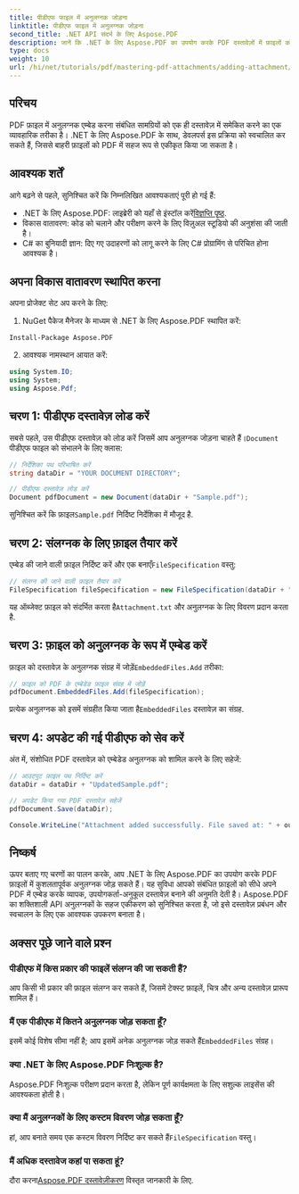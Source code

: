 ```yaml
---
title: पीडीएफ फाइल में अनुलग्नक जोड़ना
linktitle: पीडीएफ फाइल में अनुलग्नक जोड़ना
second_title: .NET API संदर्भ के लिए Aspose.PDF
description: जानें कि .NET के लिए Aspose.PDF का उपयोग करके PDF दस्तावेज़ों में फ़ाइलों को आसानी से कैसे संलग्न किया जाए। एम्बेडेड फ़ाइलों के साथ अपनी PDF कार्यक्षमता को बढ़ाने के लिए हमारे चरण-दर-चरण मार्गदर्शिका का पालन करें।
type: docs
weight: 10
url: /hi/net/tutorials/pdf/mastering-pdf-attachments/adding-attachment/
---
```

## परिचय  

PDF फ़ाइल में अनुलग्नक एम्बेड करना संबंधित सामग्रियों को एक ही दस्तावेज़ में समेकित करने का एक व्यावहारिक तरीका है। .NET के लिए Aspose.PDF के साथ, डेवलपर्स इस प्रक्रिया को स्वचालित कर सकते हैं, जिससे बाहरी फ़ाइलों को PDF में सहज रूप से एकीकृत किया जा सकता है।  

## आवश्यक शर्तें  

आगे बढ़ने से पहले, सुनिश्चित करें कि निम्नलिखित आवश्यकताएं पूरी हो गई हैं:  

-  .NET के लिए Aspose.PDF: लाइब्रेरी को यहाँ से इंस्टॉल करें[विज्ञप्ति पृष्ठ](https://releases.aspose.com/pdf/net/).  
- विकास वातावरण: कोड को चलाने और परीक्षण करने के लिए विज़ुअल स्टूडियो की अनुशंसा की जाती है।  
- C# का बुनियादी ज्ञान: दिए गए उदाहरणों को लागू करने के लिए C# प्रोग्रामिंग से परिचित होना आवश्यक है।  

## अपना विकास वातावरण स्थापित करना  

अपना प्रोजेक्ट सेट अप करने के लिए:  

1. NuGet पैकेज मैनेजर के माध्यम से .NET के लिए Aspose.PDF स्थापित करें:  
```bash
Install-Package Aspose.PDF
```  
2. आवश्यक नामस्थान आयात करें:  

```csharp
using System.IO;
using System;
using Aspose.Pdf;
``` 

## चरण 1: पीडीएफ दस्तावेज़ लोड करें  

 सबसे पहले, उस पीडीएफ दस्तावेज़ को लोड करें जिसमें आप अनुलग्नक जोड़ना चाहते हैं।`Document` पीडीएफ फाइल को संभालने के लिए क्लास:  

```csharp
// निर्देशिका पथ परिभाषित करें
string dataDir = "YOUR DOCUMENT DIRECTORY";

// पीडीएफ दस्तावेज़ लोड करें
Document pdfDocument = new Document(dataDir + "Sample.pdf");
```  

 सुनिश्चित करें कि फ़ाइल`Sample.pdf` निर्दिष्ट निर्देशिका में मौजूद है.  

## चरण 2: संलग्नक के लिए फ़ाइल तैयार करें  

 एम्बेड की जाने वाली फ़ाइल निर्दिष्ट करें और एक बनाएँ`FileSpecification` वस्तु:  

```csharp
// संलग्न की जाने वाली फ़ाइल तैयार करें
FileSpecification fileSpecification = new FileSpecification(dataDir + "Attachment.txt", "Description of the attached file");
```  

 यह ऑब्जेक्ट फ़ाइल को संदर्भित करता है`Attachment.txt` और अनुलग्नक के लिए विवरण प्रदान करता है.  

## चरण 3: फ़ाइल को अनुलग्नक के रूप में एम्बेड करें  

 फ़ाइल को दस्तावेज़ के अनुलग्नक संग्रह में जोड़ें`EmbeddedFiles.Add` तरीका:  

```csharp
// फ़ाइल को PDF के एम्बेडेड फ़ाइल संग्रह में जोड़ें
pdfDocument.EmbeddedFiles.Add(fileSpecification);
```  

 प्रत्येक अनुलग्नक को इसमें संग्रहीत किया जाता है`EmbeddedFiles` दस्तावेज़ का संग्रह.  

## चरण 4: अपडेट की गई पीडीएफ को सेव करें  

अंत में, संशोधित PDF दस्तावेज़ को एम्बेडेड अनुलग्नक को शामिल करने के लिए सहेजें:  

```csharp
// आउटपुट फ़ाइल पथ निर्दिष्ट करें
dataDir = dataDir + "UpdatedSample.pdf";

// अपडेट किया गया PDF दस्तावेज़ सहेजें
pdfDocument.Save(dataDir);

Console.WriteLine("Attachment added successfully. File saved at: " + outputFile);
```  

## निष्कर्ष  

ऊपर बताए गए चरणों का पालन करके, आप .NET के लिए Aspose.PDF का उपयोग करके PDF फ़ाइलों में कुशलतापूर्वक अनुलग्नक जोड़ सकते हैं। यह सुविधा आपको संबंधित फ़ाइलों को सीधे अपने PDF में एम्बेड करके व्यापक, उपयोगकर्ता-अनुकूल दस्तावेज़ बनाने की अनुमति देती है। Aspose.PDF का शक्तिशाली API अनुलग्नकों के सहज एकीकरण को सुनिश्चित करता है, जो इसे दस्तावेज़ प्रबंधन और स्वचालन के लिए एक आवश्यक उपकरण बनाता है।  

## अक्सर पूछे जाने वाले प्रश्न  

### पीडीएफ में किस प्रकार की फाइलें संलग्न की जा सकती हैं?  
आप किसी भी प्रकार की फ़ाइल संलग्न कर सकते हैं, जिसमें टेक्स्ट फ़ाइलें, चित्र और अन्य दस्तावेज़ प्रारूप शामिल हैं।  

### मैं एक पीडीएफ में कितने अनुलग्नक जोड़ सकता हूँ?  
 इसमें कोई विशेष सीमा नहीं है; आप इसमें अनेक अनुलग्नक जोड़ सकते हैं`EmbeddedFiles` संग्रह।  

### क्या .NET के लिए Aspose.PDF निःशुल्क है?  
Aspose.PDF निःशुल्क परीक्षण प्रदान करता है, लेकिन पूर्ण कार्यक्षमता के लिए सशुल्क लाइसेंस की आवश्यकता होती है।  

### क्या मैं अनुलग्नकों के लिए कस्टम विवरण जोड़ सकता हूँ?  
 हां, आप बनाते समय एक कस्टम विवरण निर्दिष्ट कर सकते हैं`FileSpecification` वस्तु।  

### मैं अधिक दस्तावेज कहां पा सकता हूं?  
 दौरा करना[Aspose.PDF दस्तावेज़ीकरण](https://reference.aspose.com/pdf/net/) विस्तृत जानकारी के लिए.  